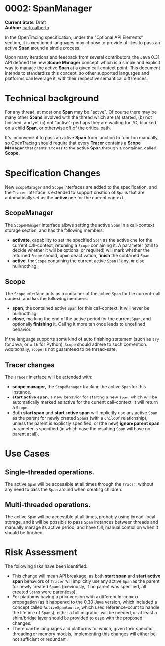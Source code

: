 # 0002: SpanManager

**Current State:** Draft  
**Author:** [carlosalberto](https://github.com/carlosalberto)

In the OpenTracing specification, under the "Optional API Elements" section, it is mentioned languages may choose to provide utilities to pass an active **Span** around a single process.

Upon many iterations and feedback from several contributors, the Java 0.31 API defined the new **Scope Manager** concept, which is a simple and explicit way to manage the active **Span** at a given call-context point. This document intends to standardize this concept, so other supported languages and platforms can leverage it, with their respective semantical differences.

# Technical background

For any thread, at most one **Span** may be "active". Of course there may be many other **Spans** involved with the thread which are (a) started, (b) not finished, and yet (c) not "active": perhaps they are waiting for I/O, blocked on a child **Span**, or otherwise off of the critical path.
 
It's inconvenient to pass an active **Span** from function to function manually, so OpenTracing should require that every **Tracer** contains a **Scope Manager** that grants access to the active **Span** through a container, called **Scope**.

# Specification Changes

New `ScopeManager` and `Scope` interfaces are added to the specification, and the `Tracer` interface is extended to support creation of `Span`s that are automatically set as the **active** one for the current context.

## ScopeManager

The `ScopeManager` interface allows setting the active `Span` in a call-context storage section, and has the following members:

* **activate**, capability to set the specified `Span` as the active one for the current call-context, returning a `Scope` containing it. A parameter (still to decide whether it will be optional or required) will mark whether the returned `Scope` should, upon deactivation, **finish** the contained `Span`.
* **active**, the `Scope` containing the current active `Span` if any, or else null/nothing.

## Scope

The `Scope` interface acts as a container of the active `Span` for the current-call context, and has the following members:

* **span**, the contained active `Span` for this call-context. It will never be null/nothing.
* **close**, marking the end of the active period for the current `Span`, and optionally **finishing** it. Calling it more tan once leads to undefined behavior.

If the language supports some kind of auto finishing statement (such as `try` for Java, or `with` for Python), `Scope` should adhere to such convention. Additionally, `Scope` is not guaranteed to be thread-safe.

## Tracer changes

The `Tracer` interface will be extended with:

* **scope manager**, the `ScopeManager` tracking the active `Span` for this instance.
* **start active span**, a new behavior for starting a new `Span`, which will be automatically marked as active for the current call-context. It will return a `Scope`.
* Both **start span** and **start active span** will implicitly use any active `Span` as the parent for newly created `Span`s (with a `ChildOf` relationship), unless the parent is explicitly specified, or (the new) **ignore parent span** parameter is specified (in which case the resulting `Span` will have no parent at all).

# Use Cases

## Single-threaded operations.

The active `Span` will be accessible at all times through the `Tracer`, without any need to pass the `Span` around when creating children.

## Multi-threaded operations.

The active `Span` will be accessible at all times, probably using thread-local storage, and it will be possible to pass `Span` instances between threads and manually manage its active period, and have full, manual control on when it should be finished.

# Risk Assessment

The following risks have been identified:

* This change will mean API breakage, as both **start span** and **start active span** behaviors of `Tracer` will implicitly use any active `Span` as the parent for newly created `Span`s (previously, if no parent was specified, all created `Span`s were parentless).
* For platforms having a prior version with a different in-context propagation (as it happened to the 0.30 Java version, which included a concept called `ActiveSpanSource`, which used reference-count to handle the lifetime of `Span`s), either a full migration will be needed, or at least a shim/bridge layer should be provided to ease with the proposed changes.
* There can be languages and platforms for which, given their specific threading or memory models, implementing this changes will either be not sufficient or redundant.

